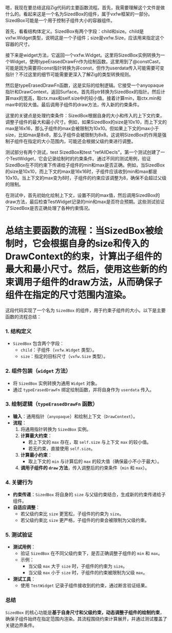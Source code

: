 嗯，我现在要总结这段Zig代码的主要函数流程。首先，我需要理解这个文件是做什么的。看起来这是一个名为SizedBox的组件，属于vxfw框架的一部分。SizedBox可能是一个用于控制子组件大小的容器组件。

首先，看看结构体定义。SizedBox有两个字段：child和size。child是vxfw.Widget类型，说明这是一个子组件；size是vxfw.Size，应该用来指定这个容器的尺寸。

接下来是widget方法，它返回一个vxfw.Widget。这里将SizedBox实例转换为一个Widget，使用typeErasedDrawFn作为绘制函数。这里用到了@constCast，可能是因为需要将const指针转换为非const，但作为userdata传入可能需要可变指针？不过这里的细节可能需要更深入了解Zig的类型转换规则。

然后是typeErasedDrawFn函数，这是实际的绘制逻辑。它接受一个anyopaque指针和DrawContext，返回Surface。首先将ptr转换为SizedBox的指针。然后计算max的宽高，取ctx.max和self.size中的较小值。接着计算min，取ctx.min和max中的较大值。最后调用子组件的draw方法，传入新的约束条件。

这里的关键点是处理约束条件：SizedBox根据自身的大小和传入的上下文约束，调整子组件的最大和最小尺寸。例如，如果SizedBox的size是10x10，而上下文的max是16x16，那么子组件的max会被限制为10x10。但如果上下文的max小于size，比如max是8x8，那么子组件会被限制为8x8。这说明SizedBox的作用是强制子组件在指定的大小范围内，可能还会根据父级约束进行调整。

测试部分有两个测试，test SizedBox和test "refAllDecls"。第一个测试创建了一个TestWidget，它会记录绘制时的约束条件。通过不同的测试用例，验证SizedBox在不同约束下传递给子组件的min和max是否正确。例如，当SizedBox的size是10x10，而上下文的max是16x16时，子组件应该收到min和max都是10x10。当上下文的max变为8时，子组件的约束应该调整为8，确保不会超过父级的限制。

在测试中，首先初始化绘制上下文，设置不同的max值，然后调用SizedBox的draw方法，最后检查TestWidget记录的min和max是否符合预期。这些测试验证了SizedBox是否正确处理了各种约束情况。

总结主要函数的流程：当SizedBox被绘制时，它会根据自身的size和传入的DrawContext的约束，计算出子组件的最大和最小尺寸。然后，使用这些新的约束调用子组件的draw方法，从而确保子组件在指定的尺寸范围内渲染。
================================================
这段代码实现了一个名为 `SizedBox` 的组件，用于约束子组件的大小。以下是主要函数的流程总结：

### 1. **结构定义**
- `SizedBox` 包含两个字段：
  - `child`：子组件（`vxfw.Widget` 类型）。
  - `size`：指定的目标尺寸（`vxfw.Size` 类型）。

### 2. **组件包装（`widget` 方法）**
- 将 `SizedBox` 实例转换为通用 `Widget` 对象。
- 通过 `typeErasedDrawFn` 绑定绘制函数，并将自身作为 `userdata` 传入。

### 3. **绘制逻辑（`typeErasedDrawFn` 函数）**
- **输入**：通用指针（`anyopaque`）和绘制上下文（`DrawContext`）。
- **流程**：
  1. 将通用指针转换为 `SizedBox` 实例。
  2. **计算最大约束**：
     - 若上下文的 `max` 存在，取 `self.size` 与上下文 `max` 的较小值。
     - 若无约束，直接使用 `self.size`。
  3. **计算最小约束**：
     - 取上下文的 `min` 与计算后的 `max` 的较大值（确保最小不小于最大）。
  4. **调用子组件的 `draw` 方法**，传入调整后的约束条件（`min` 和 `max`）。

### 4. **关键行为**
- **约束传递**：`SizedBox` 将自身的 `size` 与父级约束结合，生成新的约束传递给子组件。
- **自适应调整**：
  - 若父级约束比 `size` 更宽松，子组件的约束为 `size`。
  - 若父级约束比 `size` 更严格，子组件的约束会被限制为父级约束。

### 5. **测试验证**
- **测试用例**：
  - 验证 `SizedBox` 在不同父级约束下，是否正确调整子组件的 `min` 和 `max`。
  - 示例：
    - 当父级 `max` 大于 `size` 时，子组件的约束为 `size`。
    - 当父级 `max` 小于 `size` 时，子组件的约束被限制为父级 `max`。
- **测试工具**：
  - 使用 `TestWidget` 记录子组件接收到的约束，通过断言验证结果。

### 总结
`SizedBox` 的核心功能是**基于自身尺寸和父级约束，动态调整子组件的绘制约束**，确保子组件始终在指定范围内渲染。其流程围绕约束计算展开，并通过测试覆盖了关键边界条件。